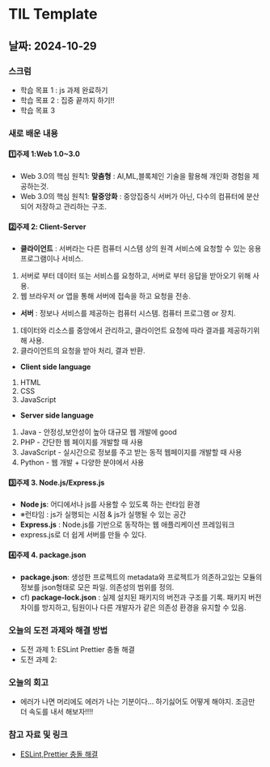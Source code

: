 # TIL Template

## 날짜: 2024-10-29

### 스크럼
- 학습 목표 1 : js 과제 완료하기
- 학습 목표 2 : 집중 끝까지 하기!!
- 학습 목표 3

### 새로 배운 내용
#### 1️⃣주제 1:Web 1.0~3.0
- Web 3.0의 핵심 원칙1: **맞춤형** : AI,ML,블록체인 기술을 활용해 개인화 경험을 제공하는것.
- Web 3.0의 핵심 원칙1: **탈중앙화** : 중앙집중식 서버가 아닌, 다수의 컴퓨터에 분산되어 저장하고 관리하는 구조.

#### 2️⃣주제 2: Client-Server
- **클라이언트** : 서버라는 다른 컴퓨터 시스템 상의 원격 서비스에 요청할 수 있는 응용 프로그램이나 서비스.
1. 서버로 부터 데이터 또는 서비스를 요청하고, 서버로 부터 응답을 받아오기 위해 사용.
2. 웹 브라우저 or 앱을 통해 서버에 접속을 하고 요청을 전송.
- **서버** : 정보나 서비스를 제공하는 컴퓨터 시스템. 컴퓨터 프로그램 or 장치.
1. 데이터와 리소스를 중앙에서 관리하고, 클라이언트 요청에 따라 결과를 제공하기위해 사용.
2. 클라이언트의 요청을 받아 처리, 결과 반환.
- **Client side language**
1. HTML
2. CSS
3. JavaScript
- **Server side language**
1. Java - 안정성,보안성이 높아 대규모 웹 개발에 good
2. PHP - 간단한 웹 페이지를 개발할 때 사용
3. JavaScript - 실시간으로 정보를 주고 받는 동적 웹페이지를 개발할 때 사용
4. Python - 웹 개발 + 다양한 분야에서 사용

#### 3️⃣주제 3. Node.js/Express.js
- **Node js**: 어디에서나 js를 사용할 수 있도록 하는 런타임 환경
- ※런타임 : js가 실행되는 시점 & js가 실행될 수 있는 공간
- **Express.js** : Node.js를 기반으로 동작하는 웹 애플리케이션 프레임워크
- express.js로 더 쉽게 서버를 만들 수 있다.

#### 4️⃣주제 4. package.json
- **package.json**: 생성한 프로젝트의 metadata와 프로젝트가 의존하고있는 모듈의 정보를 json형태로 모은 파일. 의존성의 범위를 정의.
- cf) **package-lock.json** : 실제 설치된 패키지의 버전과 구조를 기록. 패키지 버전 차이를 방지하고, 팀원이나 다른 개발자가 같은 의존성 환경을 유지할 수 있음.

### 오늘의 도전 과제와 해결 방법
- 도전 과제 1: ESLint Prettier 충돌 해결
- 도전 과제 2: 

### 오늘의 회고
- 에러가 나면 머리에도 에러가 나는 기분이다... 하기싫어도 어떻게 해야지. 조금만 더 속도를 내서 해보자!!!!

### 참고 자료 및 링크
- [ESLint,Prettier 충돌 해결](https://velog.io/@leejungho9/Error-ESLint-Prettier)
